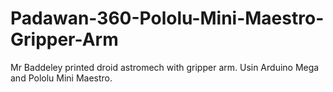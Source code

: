 # Padawan-360-Pololu-Mini-Maestro-Gripper-Arm
Mr Baddeley printed droid astromech with gripper arm.  Usin Arduino Mega and Pololu Mini Maestro.
